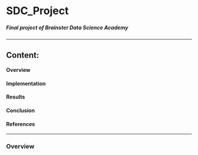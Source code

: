 # SDC_Project
##### *Final project of Brainster Data Science Academy*
--- 

## Content:

#### Overview
#### Implementation
#### Results
#### Conclusion
#### References
---


### Overview




